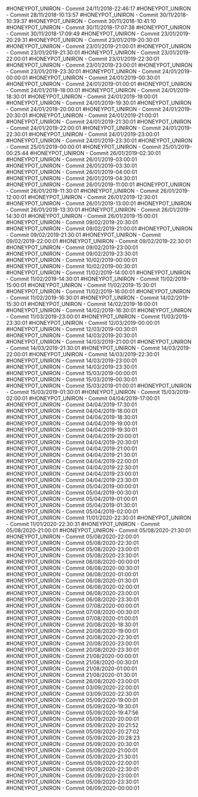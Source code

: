 #HONEYPOT_UNIRON - Commit 24/11/2018-22:46:17
#HONEYPOT_UNIRON - Commit 28/11/2018-10:13:57
#HONEYPOT_UNIRON - Commit 30/11/2018-10:39:37
#HONEYPOT_UNIRON - Commit 30/11/2018-10:41:10
#HONEYPOT_UNIRON - Commit 30/11/2018-17:07:38
#HONEYPOT_UNIRON - Commit 30/11/2018-17:09:49
#HONEYPOT_UNIRON - Commit 23/01/2019-20:29:31
#HONEYPOT_UNIRON - Commit 23/01/2019-20:30:01
#HONEYPOT_UNIRON - Commit 23/01/2019-21:00:01
#HONEYPOT_UNIRON - Commit 23/01/2019-21:30:01
#HONEYPOT_UNIRON - Commit 23/01/2019-22:00:01
#HONEYPOT_UNIRON - Commit 23/01/2019-22:30:01
#HONEYPOT_UNIRON - Commit 23/01/2019-23:00:01
#HONEYPOT_UNIRON - Commit 23/01/2019-23:30:01
#HONEYPOT_UNIRON - Commit 24/01/2019-00:00:01
#HONEYPOT_UNIRON - Commit 24/01/2019-00:30:01
#HONEYPOT_UNIRON - Commit 24/01/2019-01:00:01
#HONEYPOT_UNIRON - Commit 24/01/2019-18:00:01
#HONEYPOT_UNIRON - Commit 24/01/2019-18:30:01
#HONEYPOT_UNIRON - Commit 24/01/2019-19:00:01
#HONEYPOT_UNIRON - Commit 24/01/2019-19:30:01
#HONEYPOT_UNIRON - Commit 24/01/2019-20:00:01
#HONEYPOT_UNIRON - Commit 24/01/2019-20:30:01
#HONEYPOT_UNIRON - Commit 24/01/2019-21:00:01
#HONEYPOT_UNIRON - Commit 24/01/2019-21:30:01
#HONEYPOT_UNIRON - Commit 24/01/2019-22:00:01
#HONEYPOT_UNIRON - Commit 24/01/2019-22:30:01
#HONEYPOT_UNIRON - Commit 24/01/2019-23:00:01
#HONEYPOT_UNIRON - Commit 24/01/2019-23:30:01
#HONEYPOT_UNIRON - Commit 25/01/2019-00:00:01
#HONEYPOT_UNIRON - Commit 25/01/2019-00:25:44
#HONEYPOT_UNIRON - Commit 26/01/2019-02:30:01
#HONEYPOT_UNIRON - Commit 26/01/2019-03:00:01
#HONEYPOT_UNIRON - Commit 26/01/2019-03:30:01
#HONEYPOT_UNIRON - Commit 26/01/2019-04:00:01
#HONEYPOT_UNIRON - Commit 26/01/2019-04:30:01
#HONEYPOT_UNIRON - Commit 26/01/2019-11:00:01
#HONEYPOT_UNIRON - Commit 26/01/2019-11:30:01
#HONEYPOT_UNIRON - Commit 26/01/2019-12:00:01
#HONEYPOT_UNIRON - Commit 26/01/2019-12:30:01
#HONEYPOT_UNIRON - Commit 26/01/2019-13:00:01
#HONEYPOT_UNIRON - Commit 26/01/2019-13:30:01
#HONEYPOT_UNIRON - Commit 26/01/2019-14:30:01
#HONEYPOT_UNIRON - Commit 26/01/2019-15:00:01
#HONEYPOT_UNIRON - Commit 09/02/2019-20:30:01
#HONEYPOT_UNIRON - Commit 09/02/2019-21:00:01
#HONEYPOT_UNIRON - Commit 09/02/2019-21:30:01
#HONEYPOT_UNIRON - Commit 09/02/2019-22:00:01
#HONEYPOT_UNIRON - Commit 09/02/2019-22:30:01
#HONEYPOT_UNIRON - Commit 09/02/2019-23:00:01
#HONEYPOT_UNIRON - Commit 09/02/2019-23:30:01
#HONEYPOT_UNIRON - Commit 10/02/2019-00:00:01
#HONEYPOT_UNIRON - Commit 10/02/2019-00:30:01
#HONEYPOT_UNIRON - Commit 11/02/2019-14:00:01
#HONEYPOT_UNIRON - Commit 11/02/2019-14:30:01
#HONEYPOT_UNIRON - Commit 11/02/2019-15:00:01
#HONEYPOT_UNIRON - Commit 11/02/2019-15:30:01
#HONEYPOT_UNIRON - Commit 11/02/2019-16:00:01
#HONEYPOT_UNIRON - Commit 11/02/2019-16:30:01
#HONEYPOT_UNIRON - Commit 14/02/2019-15:30:01
#HONEYPOT_UNIRON - Commit 14/02/2019-16:00:01
#HONEYPOT_UNIRON - Commit 14/02/2019-16:30:01
#HONEYPOT_UNIRON - Commit 11/03/2019-23:00:01
#HONEYPOT_UNIRON - Commit 11/03/2019-23:30:01
#HONEYPOT_UNIRON - Commit 12/03/2019-00:00:01
#HONEYPOT_UNIRON - Commit 12/03/2019-00:30:01
#HONEYPOT_UNIRON - Commit 14/03/2019-20:30:01
#HONEYPOT_UNIRON - Commit 14/03/2019-21:00:01
#HONEYPOT_UNIRON - Commit 14/03/2019-21:30:01
#HONEYPOT_UNIRON - Commit 14/03/2019-22:00:01
#HONEYPOT_UNIRON - Commit 14/03/2019-22:30:01
#HONEYPOT_UNIRON - Commit 14/03/2019-23:00:01
#HONEYPOT_UNIRON - Commit 14/03/2019-23:30:01
#HONEYPOT_UNIRON - Commit 15/03/2019-00:00:01
#HONEYPOT_UNIRON - Commit 15/03/2019-00:30:01
#HONEYPOT_UNIRON - Commit 15/03/2019-01:00:01
#HONEYPOT_UNIRON - Commit 15/03/2019-01:30:01
#HONEYPOT_UNIRON - Commit 15/03/2019-02:00:01
#HONEYPOT_UNIRON - Commit 04/04/2019-17:00:01
#HONEYPOT_UNIRON - Commit 04/04/2019-17:30:01
#HONEYPOT_UNIRON - Commit 04/04/2019-18:00:01
#HONEYPOT_UNIRON - Commit 04/04/2019-18:30:01
#HONEYPOT_UNIRON - Commit 04/04/2019-19:00:01
#HONEYPOT_UNIRON - Commit 04/04/2019-19:30:01
#HONEYPOT_UNIRON - Commit 04/04/2019-20:00:01
#HONEYPOT_UNIRON - Commit 04/04/2019-20:30:01
#HONEYPOT_UNIRON - Commit 04/04/2019-21:00:01
#HONEYPOT_UNIRON - Commit 04/04/2019-21:30:01
#HONEYPOT_UNIRON - Commit 04/04/2019-22:00:01
#HONEYPOT_UNIRON - Commit 04/04/2019-22:30:01
#HONEYPOT_UNIRON - Commit 04/04/2019-23:00:01
#HONEYPOT_UNIRON - Commit 04/04/2019-23:30:01
#HONEYPOT_UNIRON - Commit 05/04/2019-00:00:01
#HONEYPOT_UNIRON - Commit 05/04/2019-00:30:01
#HONEYPOT_UNIRON - Commit 05/04/2019-01:00:01
#HONEYPOT_UNIRON - Commit 05/04/2019-01:30:01
#HONEYPOT_UNIRON - Commit 05/04/2019-02:00:01
#HONEYPOT_UNIRON - Commit 11/01/2020-22:30:01
#HONEYPOT_UNIRON - Commit 11/01/2020-22:30:31
#HONEYPOT_UNIRON - Commit 05/08/2020-21:00:01
#HONEYPOT_UNIRON - Commit 05/08/2020-21:30:01
#HONEYPOT_UNIRON - Commit 05/08/2020-22:00:01
#HONEYPOT_UNIRON - Commit 05/08/2020-22:30:01
#HONEYPOT_UNIRON - Commit 05/08/2020-23:00:01
#HONEYPOT_UNIRON - Commit 05/08/2020-23:30:01
#HONEYPOT_UNIRON - Commit 06/08/2020-00:00:01
#HONEYPOT_UNIRON - Commit 06/08/2020-00:30:01
#HONEYPOT_UNIRON - Commit 06/08/2020-01:00:01
#HONEYPOT_UNIRON - Commit 06/08/2020-01:30:01
#HONEYPOT_UNIRON - Commit 06/08/2020-02:00:01
#HONEYPOT_UNIRON - Commit 06/08/2020-23:00:01
#HONEYPOT_UNIRON - Commit 06/08/2020-23:30:01
#HONEYPOT_UNIRON - Commit 07/08/2020-00:00:01
#HONEYPOT_UNIRON - Commit 07/08/2020-00:30:01
#HONEYPOT_UNIRON - Commit 07/08/2020-01:00:01
#HONEYPOT_UNIRON - Commit 20/08/2020-18:30:01
#HONEYPOT_UNIRON - Commit 20/08/2020-19:00:01
#HONEYPOT_UNIRON - Commit 20/08/2020-22:30:01
#HONEYPOT_UNIRON - Commit 20/08/2020-23:00:01
#HONEYPOT_UNIRON - Commit 20/08/2020-23:30:01
#HONEYPOT_UNIRON - Commit 21/08/2020-00:00:01
#HONEYPOT_UNIRON - Commit 21/08/2020-00:30:01
#HONEYPOT_UNIRON - Commit 21/08/2020-01:00:01
#HONEYPOT_UNIRON - Commit 21/08/2020-01:30:01
#HONEYPOT_UNIRON - Commit 26/08/2020-23:00:01
#HONEYPOT_UNIRON - Commit 03/09/2020-22:00:01
#HONEYPOT_UNIRON - Commit 03/09/2020-22:30:01
#HONEYPOT_UNIRON - Commit 05/09/2020-19:00:01
#HONEYPOT_UNIRON - Commit 05/09/2020-19:30:01
#HONEYPOT_UNIRON - Commit 05/09/2020-19:47:56
#HONEYPOT_UNIRON - Commit 05/09/2020-20:00:01
#HONEYPOT_UNIRON - Commit 05/09/2020-20:21:52
#HONEYPOT_UNIRON - Commit 05/09/2020-20:27:02
#HONEYPOT_UNIRON - Commit 05/09/2020-20:28:23
#HONEYPOT_UNIRON - Commit 05/09/2020-20:30:01
#HONEYPOT_UNIRON - Commit 05/09/2020-21:00:01
#HONEYPOT_UNIRON - Commit 05/09/2020-21:30:01
#HONEYPOT_UNIRON - Commit 05/09/2020-22:00:01
#HONEYPOT_UNIRON - Commit 05/09/2020-22:30:01
#HONEYPOT_UNIRON - Commit 05/09/2020-23:00:01
#HONEYPOT_UNIRON - Commit 05/09/2020-23:30:01
#HONEYPOT_UNIRON - Commit 06/09/2020-00:00:01
